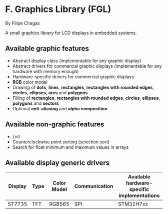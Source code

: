 # F. Graphics Library (FGL)
By Filipe Chagas

A small graphics library for LCD displays in embedded systems.

## Available graphic features
* Abstract display class (implementable for any graphic display)
* Abstract drivers for commercial graphic displays (implementable for any hardware with memory enough)
* Hardware-specific drivers for commercial graphic displays
* **RGB** color model
* Drawing of **dots**, **lines**, **rectangles**, **rectangles with rounded edges**, **circles**, **ellipses**, **arcs** and **polygons**
* Filling of **rectangles**, **rectangles with rounded edges**, **circles**, **ellipses**, **polygons** and **sectors**
* Optional **anti-aliasing** and **alpha composition**

## Available non-graphic features
* List
* Counterclockwise point sorting (selection sort)
* Search for float minimum and maximum values in arrays

## Available display generic drivers 
|Display    |Type   |Color Model   |Communication |Available hardware-specific implementations|
|-----------|-------|--------------|--------------|-------------------------------------------|
|ST7735     |TFT    |RGB565        |SPI           |STM32H7xx                                  |
